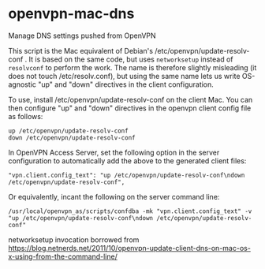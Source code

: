 # openvpn-mac-dns
Manage DNS settings pushed from OpenVPN

This script is the Mac equivalent of Debian's /etc/openvpn/update-resolv-conf . It is based on the same
code, but uses `networksetup` instead of `resolvconf` to perform the work.
The name is therefore slightly misleading (it does not touch /etc/resolv.conf),
but using the same name lets us write OS-agnostic "up" and "down" directives in the client configuration.

To use, install /etc/openvpn/update-resolv-conf on the client Mac. You can then configure "up" and "down"
directives in the openvpn client config file as follows:

```
up /etc/openvpn/update-resolv-conf
down /etc/openvpn/update-resolv-conf
```

In OpenVPN Access Server, set the following option in the server configuration to automatically
add the above to the generated client files:

```
"vpn.client.config_text": "up /etc/openvpn/update-resolv-conf\ndown /etc/openvpn/update-resolv-conf", 
```

Or equivalently, incant the following on the server command line:

```
/usr/local/openvpn_as/scripts/confdba -mk "vpn.client.config_text" -v "up /etc/openvpn/update-resolv-conf\ndown /etc/openvpn/update-resolv-conf"
```

networksetup invocation borrowed from https://blog.netnerds.net/2011/10/openvpn-update-client-dns-on-mac-os-x-using-from-the-command-line/
